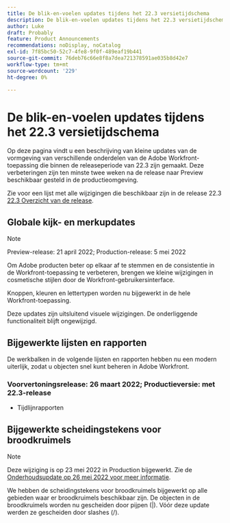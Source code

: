 ```yaml
---
title: De blik-en-voelen updates tijdens het 22.3 versietijdschema
description: De blik-en-voelen updates tijdens het 22.3 versietijdschema
author: Luke
draft: Probably
feature: Product Announcements
recommendations: noDisplay, noCatalog
exl-id: 7f85bc50-52c7-4fe8-9f0f-489eaf19b441
source-git-commit: 76deb76c66e8f8a7dea721378591ae035b8d42e7
workflow-type: tm+mt
source-wordcount: '229'
ht-degree: 0%

---
```


# De blik-en-voelen updates tijdens het 22.3 versietijdschema

Op deze pagina vindt u een beschrijving van kleine updates van de vormgeving van verschillende onderdelen van de Adobe Workfront-toepassing die binnen de releaseperiode van 22.3 zijn gemaakt. Deze verbeteringen zijn ten minste twee weken na de release naar Preview beschikbaar gesteld in de productieomgeving.

Zie voor een lijst met alle wijzigingen die beschikbaar zijn in de release 22.3 [22.3 Overzicht van de release](../../../product-announcements/product-releases/22.3-release-activity/22-3-release-overview.md).

## Globale kijk- en merkupdates

>[!NOTE]
>
>Preview-release: 21 april 2022; Production-release: 5 mei 2022

Om Adobe producten beter op elkaar af te stemmen en de consistentie in de Workfront-toepassing te verbeteren, brengen we kleine wijzigingen in cosmetische stijlen door de Workfront-gebruikersinterface.

Knoppen, kleuren en lettertypen worden nu bijgewerkt in de hele Workfront-toepassing.

Deze updates zijn uitsluitend visuele wijzigingen. De onderliggende functionaliteit blijft ongewijzigd.

## Bijgewerkte lijsten en rapporten

De werkbalken in de volgende lijsten en rapporten hebben nu een modern uiterlijk, zodat u objecten snel kunt beheren in Adobe Workfront.

### Voorvertoningsrelease: 26 maart 2022; Productieversie: met 22.3-release

* Tijdlijnrapporten

## Bijgewerkte scheidingstekens voor broodkruimels

>[!NOTE]
>
>Deze wijziging is op 23 mei 2022 in Production bijgewerkt. Zie de [Onderhoudsupdate op 26 mei 2022 voor meer informatie](https://one.workfront.com/s/article/Maintenance-Update-on-May-26-2022).

We hebben de scheidingstekens voor broodkruimels bijgewerkt op alle gebieden waar er broodkruimels beschikbaar zijn. De objecten in de broodkruimels worden nu gescheiden door pijpen (|). Vóór deze update werden ze gescheiden door slashes (/).
